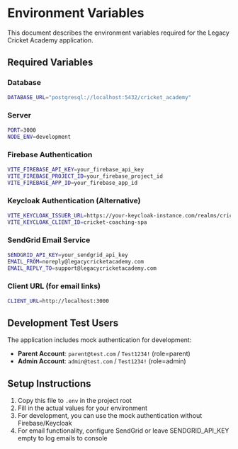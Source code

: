 # Environment Variables

This document describes the environment variables required for the Legacy Cricket Academy application.

## Required Variables

### Database
```bash
DATABASE_URL="postgresql://localhost:5432/cricket_academy"
```

### Server
```bash
PORT=3000
NODE_ENV=development
```

### Firebase Authentication
```bash
VITE_FIREBASE_API_KEY=your_firebase_api_key
VITE_FIREBASE_PROJECT_ID=your_firebase_project_id
VITE_FIREBASE_APP_ID=your_firebase_app_id
```

### Keycloak Authentication (Alternative)
```bash
VITE_KEYCLOAK_ISSUER_URL=https://your-keycloak-instance.com/realms/cricket-academy
VITE_KEYCLOAK_CLIENT_ID=cricket-coaching-spa
```

### SendGrid Email Service
```bash
SENDGRID_API_KEY=your_sendgrid_api_key
EMAIL_FROM=noreply@legacycricketacademy.com
EMAIL_REPLY_TO=support@legacycricketacademy.com
```

### Client URL (for email links)
```bash
CLIENT_URL=http://localhost:3000
```

## Development Test Users

The application includes mock authentication for development:

- **Parent Account**: `parent@test.com` / `Test1234!` (role=parent)
- **Admin Account**: `admin@test.com` / `Test1234!` (role=admin)

## Setup Instructions

1. Copy this file to `.env` in the project root
2. Fill in the actual values for your environment
3. For development, you can use the mock authentication without Firebase/Keycloak
4. For email functionality, configure SendGrid or leave SENDGRID_API_KEY empty to log emails to console
